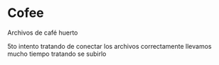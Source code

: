 # Cofee
Archivos de café huerto

5to intento tratando de conectar los archivos correctamente llevamos mucho tiempo tratando se subirlo
